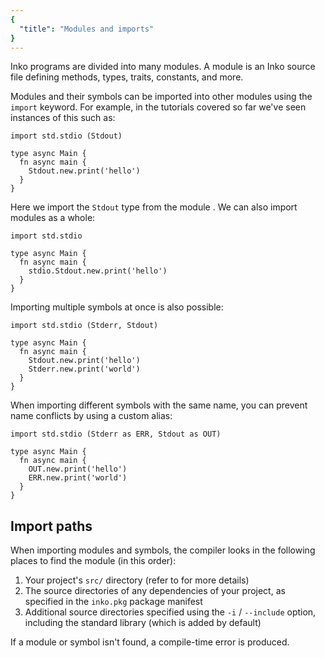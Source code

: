 ```yaml
---
{
  "title": "Modules and imports"
}
---
```


Inko programs are divided into many modules. A module is an Inko source file
defining methods, types, traits, constants, and more.

Modules and their symbols can be imported into other modules using the `import`
keyword. For example, in the tutorials covered so far we've seen instances of
this such as:

```inko
import std.stdio (Stdout)

type async Main {
  fn async main {
    Stdout.new.print('hello')
  }
}
```

Here we import the `Stdout` type from the module [](std.stdio). We can also
import modules as a whole:

```inko
import std.stdio

type async Main {
  fn async main {
    stdio.Stdout.new.print('hello')
  }
}
```

Importing multiple symbols at once is also possible:

```inko
import std.stdio (Stderr, Stdout)

type async Main {
  fn async main {
    Stdout.new.print('hello')
    Stderr.new.print('world')
  }
}
```

When importing different symbols with the same name, you can prevent name
conflicts by using a custom alias:

```inko
import std.stdio (Stderr as ERR, Stdout as OUT)

type async Main {
  fn async main {
    OUT.new.print('hello')
    ERR.new.print('world')
  }
}
```

## Import paths

When importing modules and symbols, the compiler looks in the following places
to find the module (in this order):

1. Your project's `src/` directory (refer to [](../references/structure) for
   more details)
1. The source directories of any dependencies of your project, as specified in
   the `inko.pkg` package manifest
1. Additional source directories specified using the `-i` / `--include` option,
   including the standard library (which is added by default)

If a module or symbol isn't found, a compile-time error is produced.
